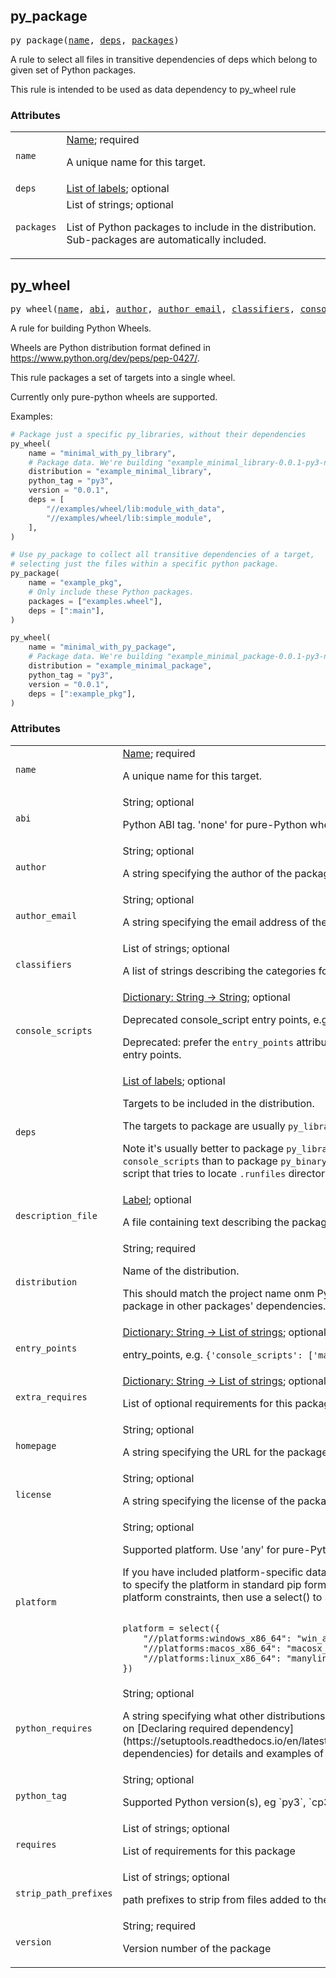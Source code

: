 <!-- Generated with Stardoc: http://skydoc.bazel.build -->

<a name="#py_package"></a>

## py_package

<pre>
py_package(<a href="#py_package-name">name</a>, <a href="#py_package-deps">deps</a>, <a href="#py_package-packages">packages</a>)
</pre>

A rule to select all files in transitive dependencies of deps which
belong to given set of Python packages.

This rule is intended to be used as data dependency to py_wheel rule


### Attributes

<table class="params-table">
  <colgroup>
    <col class="col-param" />
    <col class="col-description" />
  </colgroup>
  <tbody>
    <tr id="py_package-name">
      <td><code>name</code></td>
      <td>
        <a href="https://bazel.build/docs/build-ref.html#name">Name</a>; required
        <p>
          A unique name for this target.
        </p>
      </td>
    </tr>
    <tr id="py_package-deps">
      <td><code>deps</code></td>
      <td>
        <a href="https://bazel.build/docs/build-ref.html#labels">List of labels</a>; optional
      </td>
    </tr>
    <tr id="py_package-packages">
      <td><code>packages</code></td>
      <td>
        List of strings; optional
        <p>
          List of Python packages to include in the distribution.
Sub-packages are automatically included.
        </p>
      </td>
    </tr>
  </tbody>
</table>


<a name="#py_wheel"></a>

## py_wheel

<pre>
py_wheel(<a href="#py_wheel-name">name</a>, <a href="#py_wheel-abi">abi</a>, <a href="#py_wheel-author">author</a>, <a href="#py_wheel-author_email">author_email</a>, <a href="#py_wheel-classifiers">classifiers</a>, <a href="#py_wheel-console_scripts">console_scripts</a>, <a href="#py_wheel-deps">deps</a>, <a href="#py_wheel-description_file">description_file</a>, <a href="#py_wheel-distribution">distribution</a>, <a href="#py_wheel-entry_points">entry_points</a>, <a href="#py_wheel-extra_requires">extra_requires</a>, <a href="#py_wheel-homepage">homepage</a>, <a href="#py_wheel-license">license</a>, <a href="#py_wheel-platform">platform</a>, <a href="#py_wheel-python_requires">python_requires</a>, <a href="#py_wheel-python_tag">python_tag</a>, <a href="#py_wheel-requires">requires</a>, <a href="#py_wheel-strip_path_prefixes">strip_path_prefixes</a>, <a href="#py_wheel-version">version</a>)
</pre>


A rule for building Python Wheels.

Wheels are Python distribution format defined in https://www.python.org/dev/peps/pep-0427/.

This rule packages a set of targets into a single wheel.

Currently only pure-python wheels are supported.

Examples:

```python
# Package just a specific py_libraries, without their dependencies
py_wheel(
    name = "minimal_with_py_library",
    # Package data. We're building "example_minimal_library-0.0.1-py3-none-any.whl"
    distribution = "example_minimal_library",
    python_tag = "py3",
    version = "0.0.1",
    deps = [
        "//examples/wheel/lib:module_with_data",
        "//examples/wheel/lib:simple_module",
    ],
)

# Use py_package to collect all transitive dependencies of a target,
# selecting just the files within a specific python package.
py_package(
    name = "example_pkg",
    # Only include these Python packages.
    packages = ["examples.wheel"],
    deps = [":main"],
)

py_wheel(
    name = "minimal_with_py_package",
    # Package data. We're building "example_minimal_package-0.0.1-py3-none-any.whl"
    distribution = "example_minimal_package",
    python_tag = "py3",
    version = "0.0.1",
    deps = [":example_pkg"],
)
```


### Attributes

<table class="params-table">
  <colgroup>
    <col class="col-param" />
    <col class="col-description" />
  </colgroup>
  <tbody>
    <tr id="py_wheel-name">
      <td><code>name</code></td>
      <td>
        <a href="https://bazel.build/docs/build-ref.html#name">Name</a>; required
        <p>
          A unique name for this target.
        </p>
      </td>
    </tr>
    <tr id="py_wheel-abi">
      <td><code>abi</code></td>
      <td>
        String; optional
        <p>
          Python ABI tag. 'none' for pure-Python wheels.
        </p>
      </td>
    </tr>
    <tr id="py_wheel-author">
      <td><code>author</code></td>
      <td>
        String; optional
        <p>
          A string specifying the author of the package.
        </p>
      </td>
    </tr>
    <tr id="py_wheel-author_email">
      <td><code>author_email</code></td>
      <td>
        String; optional
        <p>
          A string specifying the email address of the package author.
        </p>
      </td>
    </tr>
    <tr id="py_wheel-classifiers">
      <td><code>classifiers</code></td>
      <td>
        List of strings; optional
        <p>
          A list of strings describing the categories for the package.
        </p>
      </td>
    </tr>
    <tr id="py_wheel-console_scripts">
      <td><code>console_scripts</code></td>
      <td>
        <a href="https://bazel.build/docs/skylark/lib/dict.html">Dictionary: String -> String</a>; optional
        <p>
          Deprecated console_script entry points, e.g. `{'main': 'examples.wheel.main:main'}`.

Deprecated: prefer the `entry_points` attribute, which supports `console_scripts` as well as other entry points.
        </p>
      </td>
    </tr>
    <tr id="py_wheel-deps">
      <td><code>deps</code></td>
      <td>
        <a href="https://bazel.build/docs/build-ref.html#labels">List of labels</a>; optional
        <p>
          Targets to be included in the distribution.

The targets to package are usually `py_library` rules or filesets (for packaging data files).

Note it's usually better to package `py_library` targets and use
`entry_points` attribute to specify `console_scripts` than to package
`py_binary` rules. `py_binary` targets would wrap a executable script that
tries to locate `.runfiles` directory which is not packaged in the wheel.
        </p>
      </td>
    </tr>
    <tr id="py_wheel-description_file">
      <td><code>description_file</code></td>
      <td>
        <a href="https://bazel.build/docs/build-ref.html#labels">Label</a>; optional
        <p>
          A file containing text describing the package in a single line.
        </p>
      </td>
    </tr>
    <tr id="py_wheel-distribution">
      <td><code>distribution</code></td>
      <td>
        String; required
        <p>
          Name of the distribution.

This should match the project name onm PyPI. It's also the name that is used to
refer to the package in other packages' dependencies.
        </p>
      </td>
    </tr>
    <tr id="py_wheel-entry_points">
      <td><code>entry_points</code></td>
      <td>
        <a href="https://bazel.build/docs/skylark/lib/dict.html">Dictionary: String -> List of strings</a>; optional
        <p>
          entry_points, e.g. `{'console_scripts': ['main = examples.wheel.main:main']}`.
        </p>
      </td>
    </tr>
    <tr id="py_wheel-extra_requires">
      <td><code>extra_requires</code></td>
      <td>
        <a href="https://bazel.build/docs/skylark/lib/dict.html">Dictionary: String -> List of strings</a>; optional
        <p>
          List of optional requirements for this package
        </p>
      </td>
    </tr>
    <tr id="py_wheel-homepage">
      <td><code>homepage</code></td>
      <td>
        String; optional
        <p>
          A string specifying the URL for the package homepage.
        </p>
      </td>
    </tr>
    <tr id="py_wheel-license">
      <td><code>license</code></td>
      <td>
        String; optional
        <p>
          A string specifying the license of the package.
        </p>
      </td>
    </tr>
    <tr id="py_wheel-platform">
      <td><code>platform</code></td>
      <td>
        String; optional
        <p>
          Supported platform. Use 'any' for pure-Python wheel.

If you have included platform-specific data, such as a .pyd or .so
extension module, you will need to specify the platform in standard
pip format. If you support multiple platforms, you can define
platform constraints, then use a select() to specify the appropriate
specifier, eg:

<code>
platform = select({
    "//platforms:windows_x86_64": "win_amd64",
    "//platforms:macos_x86_64": "macosx_10_7_x86_64",
    "//platforms:linux_x86_64": "manylinux2014_x86_64",
})
</code>
        </p>
      </td>
    </tr>
    <tr id="py_wheel-python_requires">
      <td><code>python_requires</code></td>
      <td>
        String; optional
        <p>
          A string specifying what other distributions need to be installed when this one is. See the section on [Declaring required dependency](https://setuptools.readthedocs.io/en/latest/userguide/dependency_management.html#declaring-dependencies) for details and examples of the format of this argument.
        </p>
      </td>
    </tr>
    <tr id="py_wheel-python_tag">
      <td><code>python_tag</code></td>
      <td>
        String; optional
        <p>
          Supported Python version(s), eg `py3`, `cp35.cp36`, etc
        </p>
      </td>
    </tr>
    <tr id="py_wheel-requires">
      <td><code>requires</code></td>
      <td>
        List of strings; optional
        <p>
          List of requirements for this package
        </p>
      </td>
    </tr>
    <tr id="py_wheel-strip_path_prefixes">
      <td><code>strip_path_prefixes</code></td>
      <td>
        List of strings; optional
        <p>
          path prefixes to strip from files added to the generated package
        </p>
      </td>
    </tr>
    <tr id="py_wheel-version">
      <td><code>version</code></td>
      <td>
        String; required
        <p>
          Version number of the package
        </p>
      </td>
    </tr>
  </tbody>
</table>


